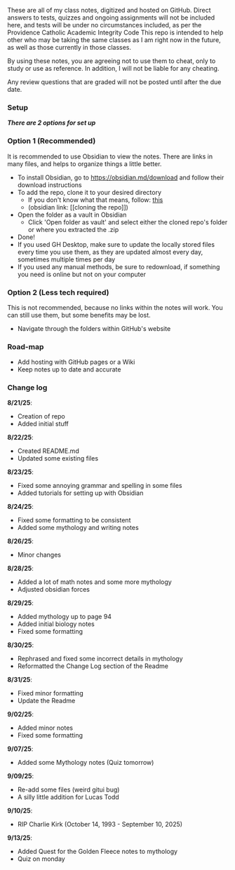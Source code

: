 These are all of my class notes, digitized and hosted on GitHub.
Direct answers to tests, quizzes and ongoing assignments will not be included here, and tests will be under no circumstances included, as per the Providence Catholic Academic Integrity Code
This repo is intended to help other who may be taking the same classes as I am right now in the future, as well as those currently in those classes.

By using these notes, you are agreeing not to use them to cheat, only to study or use as reference. In addition, I will not be liable for any cheating.

Any review questions that are graded will not be posted until after the due date.

### Setup
***There are 2 options for set up***

### Option 1 (Recommended)
It is recommended to use Obsidian to view the notes. There are links in many files, and helps to organize things a little better. 

- To install Obsidian, go to https://obsidian.md/download and follow their download instructions
- To add the repo, clone it to your desired directory
	- If you don't know what that means, follow:
		[this](https://github.com/Eric-Ward475/Class-Notes/blob/main/gen.%20info/cloning%20the%20repo.md)
	- (obsidian link: [[cloning the repo]])
- Open the folder as a vault in Obsidian
	- Click 'Open folder as vault' and select either the cloned repo's folder or where you extracted the .zip
- Done!
- If you used GH Desktop, make sure to update the locally stored files every time you use them, as they are updated almost every day, sometimes multiple times per day
- If you used any manual methods, be sure to redownload, if something you need is online but not on your computer

### Option 2 (Less tech required)
This is not recommended, because no links within the notes will work. You can still use them, but some benefits may be lost.

- Navigate through the folders within GitHub's website

### Road-map
- Add hosting with GitHub pages or a Wiki
- Keep notes up to date and accurate

### Change log
**8/21/25**:
- Creation of repo
- Added initial stuff

**8/22/25**:
- Created README.md
- Updated some existing files

**8/23/25**:
- Fixed some annoying grammar and spelling in some files
- Added tutorials for setting up with Obsidian

**8/24/25**:
- Fixed some formatting to be consistent
- Added some mythology and writing notes

**8/26/25**: 
- Minor changes

**8/28/25**:
- Added a lot of math notes and some more mythology
- Adjusted obsidian forces

**8/29/25**:
- Added mythology up to page 94
- Added initial biology notes
- Fixed some formatting

**8/30/25**:
- Rephrased and fixed some incorrect details in mythology
- Reformatted the Change Log section of the Readme

**8/31/25**:
- Fixed minor formatting
- Update the Readme

**9/02/25**:
- Added minor notes
- Fixed some formatting

**9/07/25**:
- Added some Mythology notes (Quiz tomorrow)

**9/09/25**:
- Re-add some files (weird gitui bug)
- A silly little addition for Lucas Todd

**9/10/25**:
- RIP Charlie Kirk (October 14, 1993 - September 10, 2025)

**9/13/25**:
- Added Quest for the Golden Fleece notes to mythology
- Quiz on monday
